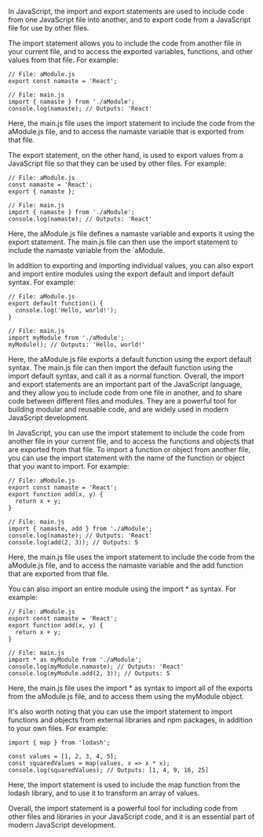 In JavaScript, the import and export statements are used to include code from one JavaScript file into another, and to export code from a JavaScript file for use by other files.

The import statement allows you to include the code from another file in your current file, and to access the exported variables, functions, and other values from that file. For example:

```
// File: aModule.js
export const namaste = 'React';

// File: main.js
import { namaste } from './aModule';
console.log(namaste); // Outputs: 'React'
```

Here, the main.js file uses the import statement to include the code from the aModule.js file, and to access the namaste variable that is exported from that file.

The export statement, on the other hand, is used to export values from a JavaScript file so that they can be used by other files. For example:

```
// File: aModule.js
const namaste = 'React';
export { namaste };

// File: main.js
import { namaste } from './aModule';
console.log(namaste); // Outputs: 'React'
```

Here, the aModule.js file defines a namaste variable and exports it using the export statement. The main.js file can then use the import statement to include the namaste variable from the `aModule.

In addition to exporting and importing individual values, you can also export and import entire modules using the export default and import default syntax. For example:

```
// File: aModule.js
export default function() {
  console.log('Hello, world!');
}

// File: main.js
import myModule from './aModule';
myModule(); // Outputs: 'Hello, world!'
```

Here, the aModule.js file exports a default function using the export default syntax. The main.js file can then import the default function using the import default syntax, and call it as a normal function.
Overall, the import and export statements are an important part of the JavaScript language, and they allow you to include code from one file in another, and to share code between different files and modules. They are a powerful tool for building modular and reusable code, and are widely used in modern JavaScript development.

In JavaScript, you can use the import statement to include the code from another file in your current file, and to access the functions and objects that are exported from that file.
To import a function or object from another file, you can use the import statement with the name of the function or object that you want to import. For example:

```
// File: aModule.js
export const namaste = 'React';
export function add(x, y) {
  return x + y;
}

// File: main.js
import { namaste, add } from './aModule';
console.log(namaste); // Outputs: 'React'
console.log(add(2, 3)); // Outputs: 5
```

Here, the main.js file uses the import statement to include the code from the aModule.js file, and to access the namaste variable and the add function that are exported from that file.

You can also import an entire module using the import \* as syntax. For example:

```
// File: aModule.js
export const namaste = 'React';
export function add(x, y) {
  return x + y;
}

// File: main.js
import * as myModule from './aModule';
console.log(myModule.namaste); // Outputs: 'React'
console.log(myModule.add(2, 3)); // Outputs: 5
```

Here, the main.js file uses the import \* as syntax to import all of the exports from the aModule.js file, and to access them using the myModule object.

It's also worth noting that you can use the import statement to import functions and objects from external libraries and npm packages, in addition to your own files. For example:

```
import { map } from 'lodash';

const values = [1, 2, 3, 4, 5];
const squaredValues = map(values, x => x * x);
console.log(squaredValues); // Outputs: [1, 4, 9, 16, 25]
```

Here, the import statement is used to include the map function from the lodash library, and to use it to transform an array of values.

Overall, the import statement is a powerful tool for including code from other files and libraries in your JavaScript code, and it is an essential part of modern JavaScript development.
